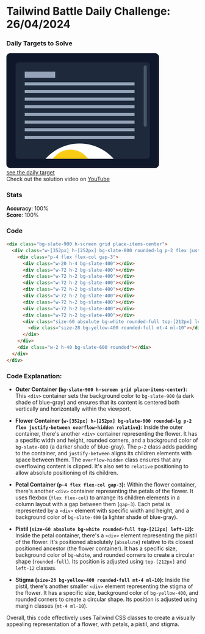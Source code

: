 # Tailwind Battle Daily Challenge: 26/04/2024

### Daily Targets to Solve

![picture of daily target](./images/26.png)  
[see the daily target](https://www.tailwindbattle.com/play/50)  
Check out the solution video on [YouTube](https://www.youtube.com/watch?v=ffilcfE0LKE)

### Stats

**Accuracy**: 100%  
**Score**: 100%

### Code

```html
<div class="bg-slate-900 h-screen grid place-items-center">
  <div class="w-[352px] h-[252px] bg-slate-800 rounded-lg p-2 flex justify-between overflow-hidden relative">
    <div class="p-4 flex flex-col gap-3">
      <div class="w-20 h-4 bg-slate-400"></div>
      <div class="w-72 h-2 bg-slate-400"></div>
      <div class="w-72 h-2 bg-slate-400"></div>
      <div class="w-72 h-2 bg-slate-400"></div>
      <div class="w-72 h-2 bg-slate-400"></div>
      <div class="w-72 h-2 bg-slate-400"></div>
      <div class="w-72 h-2 bg-slate-400"></div>
      <div class="w-72 h-2 bg-slate-400"></div>
      <div class="w-72 h-2 bg-slate-400"></div>
      <div class="size-60 absolute bg-white rounded-full top-[212px] left-12">
        <div class="size-28 bg-yellow-400 rounded-full mt-4 ml-10"></div>
      </div>
    </div>
    <div class="w-2 h-40 bg-slate-600 rounded"></div>
  </div>
</div>
```

### Code Explanation:

- **Outer Container (`bg-slate-900 h-screen grid place-items-center`):** This `<div>` container sets the background color to `bg-slate-900` (a dark shade of blue-gray) and ensures that its content is centered both vertically and horizontally within the viewport.

- **Flower Container (`w-[352px] h-[252px] bg-slate-800 rounded-lg p-2 flex justify-between overflow-hidden relative`):** Inside the outer container, there's another `<div>` container representing the flower. It has a specific width and height, rounded corners, and a background color of `bg-slate-800` (a darker shade of blue-gray). The `p-2` class adds padding to the container, and `justify-between` aligns its children elements with space between them. The `overflow-hidden` class ensures that any overflowing content is clipped. It's also set to `relative` positioning to allow absolute positioning of its children.

- **Petal Container (`p-4 flex flex-col gap-3`):** Within the flower container, there's another `<div>` container representing the petals of the flower. It uses flexbox (`flex flex-col`) to arrange its children elements in a column layout with a gap between them (`gap-3`). Each petal is represented by a `<div>` element with specific width and height, and a background color of `bg-slate-400` (a lighter shade of blue-gray).

- **Pistil (`size-60 absolute bg-white rounded-full top-[212px] left-12`):** Inside the petal container, there's a `<div>` element representing the pistil of the flower. It's positioned absolutely (`absolute`) relative to its closest positioned ancestor (the flower container). It has a specific size, background color of `bg-white`, and rounded corners to create a circular shape (`rounded-full`). Its position is adjusted using `top-[212px]` and `left-12` classes.

- **Stigma (`size-28 bg-yellow-400 rounded-full mt-4 ml-10`):** Inside the pistil, there's another smaller `<div>` element representing the stigma of the flower. It has a specific size, background color of `bg-yellow-400`, and rounded corners to create a circular shape. Its position is adjusted using margin classes (`mt-4 ml-10`).

Overall, this code effectively uses Tailwind CSS classes to create a visually appealing representation of a flower, with petals, a pistil, and stigma.